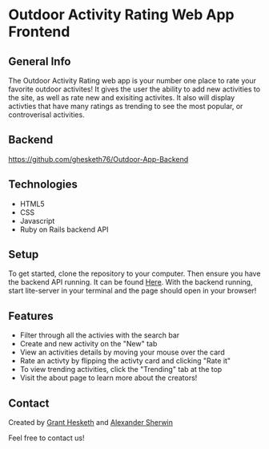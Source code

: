 # Outdoor Activity Rating Web App Frontend

## General Info

The Outdoor Activity Rating web app is your number one place to rate your favorite outdoor activites! It gives the user the ability to add new activities to the site, as well as rate new and exisiting activites. It also will display activties that have many ratings as trending to see the most popular, or controverisal activities.

## Backend

https://github.com/ghesketh76/Outdoor-App-Backend

## Technologies
* HTML5
* CSS
* Javascript
* Ruby on Rails backend API

## Setup

To get started, clone the repository to your computer. Then ensure you have the backend API running. It can be found [Here](https://github.com/ghesketh76/Outdoor-App-Backend). With the backend running, start lite-server in your terminal and the page should open in your browser!

## Features

* Filter through all the activies with the search bar
* Create and new activity on the "New" tab
* View an activities details by moving your mouse over the card
* Rate an activty by flipping the activty card and clicking "Rate it"
* To view trending activities, click the "Trending" tab at the top
* Visit the about page to learn more about the creators!

## Contact

Created by [Grant Hesketh](https://www.linkedin.com/in/granthesketh/) and [Alexander Sherwin](alx.sherwin@gmail.com)

Feel free to contact us!
